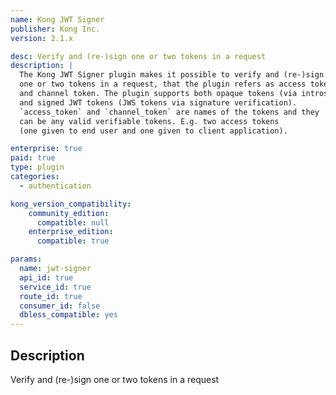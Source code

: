 ```yaml
---
name: Kong JWT Signer
publisher: Kong Inc.
version: 2.1.x

desc: Verify and (re-)sign one or two tokens in a request
description: |
  The Kong JWT Signer plugin makes it possible to verify and (re-)sign
  one or two tokens in a request, that the plugin refers as access token
  and channel token. The plugin supports both opaque tokens (via introspection)
  and signed JWT tokens (JWS tokens via signature verification).
  `access_token` and `channel_token` are names of the tokens and they
  can be any valid verifiable tokens. E.g. two access tokens
  (one given to end user and one given to client application).

enterprise: true
paid: true
type: plugin
categories:
  - authentication

kong_version_compatibility:
    community_edition:
      compatible: null
    enterprise_edition:
      compatible: true

params:
  name: jwt-signer
  api_id: true
  service_id: true
  route_id: true
  consumer_id: false
  dbless_compatible: yes
---
```


## Description 

Verify and (re-)sign one or two tokens in a request
